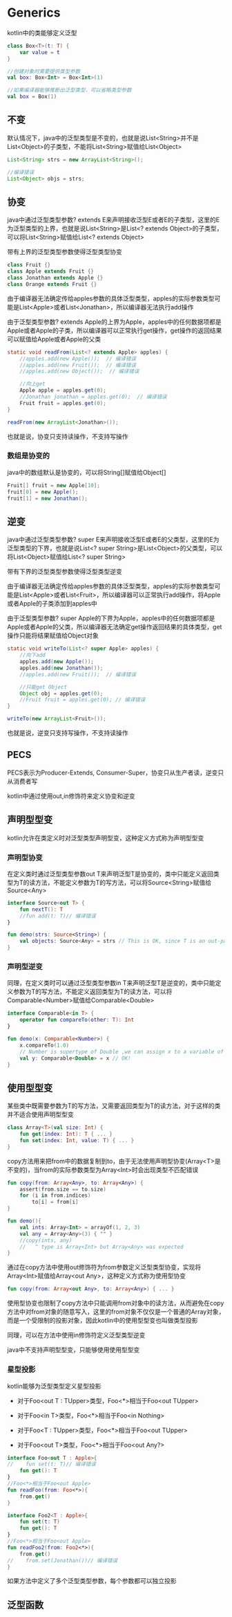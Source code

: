 # Generics
kotlin中的类能够定义泛型

```kotlin
class Box<T>(t: T) {
    var value = t
}

//创建对象时需要提供类型参数
val box: Box<Int> = Box<Int>(1)

//如果编译器能够推断出泛型类型，可以省略类型参数
val box = Box(1)
```

## 不变
默认情况下，java中的泛型类型是不变的，也就是说List&lt;String>并不是List&lt;Object>的子类型，不能将List&lt;String>赋值给List&lt;Object>

```java
List<String> strs = new ArrayList<String>();

//编译错误
List<Object> objs = strs;
```

## 协变
java中通过泛型类型参数? extends E来声明接收泛型E或者E的子类型，这里的E为泛型类型的上界，也就是说List&lt;String>是List&lt;? extends Object>的子类型，可以将List&lt;String>赋值给List&lt;? extends Object>

带有上界的泛型类型参数使得泛型类型协变

```java
class Fruit {}
class Apple extends Fruit {}
class Jonathan extends Apple {}
class Orange extends Fruit {}
```

由于编译器无法确定传给apples参数的具体泛型类型，apples的实际参数类型可能是List&lt;Apple>或者List&lt;Jonathan>，所以编译器无法执行add操作

由于泛型类型参数? extends Apple的上界为Apple，apples中的任何数据项都是Apple或者Apple的子类，所以编译器可以正常执行get操作，get操作的返回结果可以赋值给Apple或者Apple的父类

```java
static void readFrom(List<? extends Apple> apples) {
    //apples.add(new Apple());  // 编译错误
    //apples.add(new Fruit());  // 编译错误
    //apples.add(new Object());  // 编译错误

    //向上get
    Apple apple = apples.get(0);
    //Jonathan jonathan = apples.get(0);  // 编译错误
    Fruit fruit = apples.get(0);
} 

readFrom(new ArrayList<Jonathan>());
```

也就是说，协变只支持读操作，不支持写操作

### 数组是协变的
java中的数组默认是协变的，可以将String[]赋值给Object[]

```java
Fruit[] fruit = new Apple[10];
fruit[0] = new Apple();
fruit[1] = new Jonathan();
```

## 逆变
java中通过泛型类型参数? super E来声明接收泛型E或者E的父类型，这里的E为泛型类型的下界，也就是说List&lt;? super String>是List&lt;Object>的父类型，可以将List&lt;Object>赋值给List&lt;? super String>

带有下界的泛型类型参数使得泛型类型逆变

由于编译器无法确定传给apples参数的具体泛型类型，apples的实际参数类型可能是List&lt;Apple>或者List&lt;Fruit>，所以编译器可以正常执行add操作，将Apple或者Apple的子类添加到apples中

由于泛型类型参数? super Apple的下界为Apple，apples中的任何数据项都是Apple或者Apple的父类，所以编译器无法确定get操作返回结果的具体类型，get操作只能将结果赋值给Object对象

```java
static void writeTo(List<? super Apple> apples) {
    //向下add
    apples.add(new Apple());
    apples.add(new Jonathan());
    //apples.add(new Fruit());  // 编译错误

    //只能get Object
    Object obj = apples.get(0);
    //Fruit fruit = apples.get(0); // 编译错误
}

writeTo(new ArrayList<Fruit>());
```

也就是说，逆变只支持写操作，不支持读操作

## PECS
PECS表示为Producer-Extends, Consumer-Super，协变只从生产者读，逆变只从消费者写

kotlin中通过使用out,in修饰符来定义协变和逆变

## 声明型型变
kotlin允许在类定义时对泛型类型声明型变，这种定义方式称为声明型型变

### 声明型协变
在定义类时通过泛型类型参数out T来声明泛型T是协变的，类中只能定义返回类型为T的读方法，不能定义参数为T的写方法，可以将Source&lt;String>赋值给Source&lt;Any>

```kotlin
interface Source<out T> {
    fun nextT(): T
    //fun add(t: T)// 编译错误
}

fun demo(strs: Source<String>) {
    val objects: Source<Any> = strs // This is OK, since T is an out-parameter
}
```

### 声明型逆变
同理，在定义类时可以通过泛型类型参数in T来声明泛型T是逆变的，类中只能定义参数为T的写方法，不能定义返回类型为T的读方法，可以将Comparable&lt;Number>赋值给Comparable&lt;Double>

```kotlin
interface Comparable<in T> {
    operator fun compareTo(other: T): Int
}

fun demo(x: Comparable<Number>) {
    x.compareTo(1.0)
    // Number is supertype of Double ,we can assign x to a variable of type Comparable<Double>
    val y: Comparable<Double> = x // OK!
}
```

## 使用型型变
某些类中既需要参数为T的写方法，又需要返回类型为T的读方法，对于这样的类并不适合使用声明型型变

```kotlin
class Array<T>(val size: Int) {
    fun get(index: Int): T { ... }
    fun set(index: Int, value: T) { ... }
}
```

copy方法用来把from中的数据复制到to，由于无法使用声明型协变(Array&lt;T>是不变的)，当from的实际参数类型为Array&lt;Int>时会出现类型不匹配错误

```kotlin
fun copy(from: Array<Any>, to: Array<Any>) {
    assert(from.size == to.size)
    for (i in from.indices)
        to[i] = from[i]
}

fun demo(){
    val ints: Array<Int> = arrayOf(1, 2, 3)
    val any = Array<Any>(3) { "" } 
    //copy(ints, any)
    //   ^ type is Array<Int> but Array<Any> was expected
}
```

通过在copy方法中使用out修饰符为from参数定义泛型类型协变，实现将Array&lt;Int>赋值给Array&lt;out Any>，这种定义方式称为使用型协变

```kotlin
fun copy(from: Array<out Any>, to: Array<Any>) { ... }
```

使用型协变也限制了copy方法中只能调用from对象中的读方法，从而避免在copy方法中对from对象的随意写入，这里的from对象不仅仅是一个普通的Array对象，而是一个受限制的投影对象，因此kotlin中的使用型型变也叫做类型投影

同理，可以在方法中使用in修饰符定义泛型类型逆变

java中不支持声明型型变，只能够使用使用型型变

### 星型投影
kotlin能够为泛型类型定义星型投影

* 对于Foo&lt;out T : TUpper>类型，Foo&lt;*>相当于Foo&lt;out TUpper>

* 对于Foo&lt;in T>类型，Foo&lt;*>相当于Foo&lt;in Nothing>

* 对于Foo&lt;T : TUpper>类型，Foo&lt;*>相当于Foo&lt;out TUpper>

* 对于Foo&lt;out T>类型，Foo&lt;*>相当于Foo&lt;out Any?>

```kotlin
interface Foo<out T : Apple>{
//    fun set(t: T)// 编译错误
    fun get(): T
}
//Foo<*>相当于Foo<out Apple>
fun readFoo(from: Foo<*>){
    from.get()
}

interface Foo2<T : Apple>{
    fun set(t: T)
    fun get(): T
}
//Foo<*>相当于Foo<out Apple>
fun readFoo2(from: Foo2<*>){
    from.get()
//    from.set(Jonathan())// 编译错误
}
```

如果方法中定义了多个泛型类型参数，每个参数都可以独立投影

## 泛型函数
